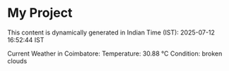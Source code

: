 # My Project

This content is dynamically generated in Indian Time (IST): 2025-07-12 16:52:44 IST


Current Weather in Coimbatore:
Temperature: 30.88 °C
Condition: broken clouds
